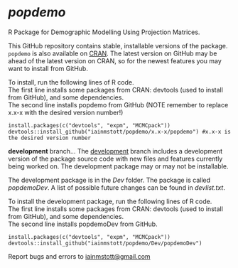 # *popdemo*
R Package for Demographic Modelling Using Projection Matrices.

This GitHub repository contains stable, installable versions of the package. `popdemo` is also available on [CRAN](https://cran.r-project.org/web/packages/popdemo). The latest version on GitHub may be ahead of the latest version on CRAN, so for the newest features you may want to install from GitHub.

To install, run the following lines of R code.  
The first line installs some packages from CRAN: devtools (used to install from GitHub), and some dependencies.  
The second line installs popdemo from GitHub (NOTE remember to replace x.x-x with the desired version number!)
```
install.packages(c("devtools", "expm", "MCMCpack"))
devtools::install_github("iainmstott/popdemo/x.x-x/popdemo") #x.x-x is the desired version number
```


**development** branch...
The [development](https://github.com/iainmstott/popdemo/tree/development) branch includes a development version of the package source code with new files and features currently being worked on. The development package may or may not be installable.

The development package is in the *Dev* folder. The package is called *popdemoDev*. A list of possible future changes can be found in *devlist.txt*.

To install the development package, run the following lines of R code.  
The first line installs some packages from CRAN: devtools (used to install from GitHub), and some dependencies.  
The second line installs popdemoDev from GitHub.
```
install.packages(c("devtools", "expm", "MCMCpack"))
devtools::install_github("iainmstott/popdemo/Dev/popdemoDev")
```

Report bugs and errors to iainmstott@gmail.com
